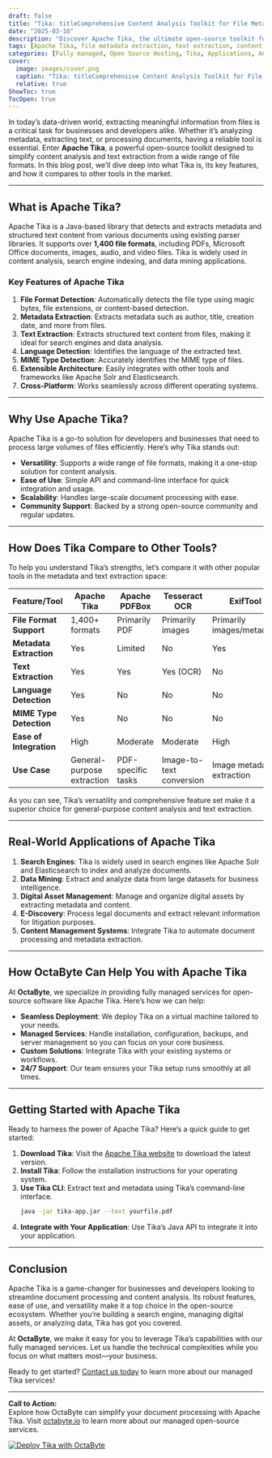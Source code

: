 ```yaml
---
draft: false
title: "Tika: titleComprehensive Content Analysis Toolkit for File Metadata and Text Extraction"
date: "2025-03-10"
description: "Discover Apache Tika, the ultimate open-source toolkit for file metadata extraction, content analysis, and text extraction. Learn how Tika simplifies document processing, its key features, and how it compares to other tools in the market."
tags: [Apache Tika, file metadata extraction, text extraction, content analysis, open-source document processing, Tika vs competitors, document parsing, Tika toolkit, managed open-source services, OctaByte]
categories: [Fully managed, Open Source Hosting, Tika, Applications, Analytics]
cover:
  image: images/cover.png
  caption: "Tika: titleComprehensive Content Analysis Toolkit for File Metadata and Text Extraction"
  relative: true
ShowToc: true
TocOpen: true
---
```



In today’s data-driven world, extracting meaningful information from files is a critical task for businesses and developers alike. Whether it’s analyzing metadata, extracting text, or processing documents, having a reliable tool is essential. Enter **Apache Tika**, a powerful open-source toolkit designed to simplify content analysis and text extraction from a wide range of file formats. In this blog post, we’ll dive deep into what Tika is, its key features, and how it compares to other tools in the market.

---

## What is Apache Tika?

Apache Tika is a Java-based library that detects and extracts metadata and structured text content from various documents using existing parser libraries. It supports over **1,400 file formats**, including PDFs, Microsoft Office documents, images, audio, and video files. Tika is widely used in content analysis, search engine indexing, and data mining applications.

### Key Features of Apache Tika

1. **File Format Detection**: Automatically detects the file type using magic bytes, file extensions, or content-based detection.
2. **Metadata Extraction**: Extracts metadata such as author, title, creation date, and more from files.
3. **Text Extraction**: Extracts structured text content from files, making it ideal for search engines and data analysis.
4. **Language Detection**: Identifies the language of the extracted text.
5. **MIME Type Detection**: Accurately identifies the MIME type of files.
6. **Extensible Architecture**: Easily integrates with other tools and frameworks like Apache Solr and Elasticsearch.
7. **Cross-Platform**: Works seamlessly across different operating systems.

---

## Why Use Apache Tika?

Apache Tika is a go-to solution for developers and businesses that need to process large volumes of files efficiently. Here’s why Tika stands out:

- **Versatility**: Supports a wide range of file formats, making it a one-stop solution for content analysis.
- **Ease of Use**: Simple API and command-line interface for quick integration and usage.
- **Scalability**: Handles large-scale document processing with ease.
- **Community Support**: Backed by a strong open-source community and regular updates.

---

## How Does Tika Compare to Other Tools?

To help you understand Tika’s strengths, let’s compare it with other popular tools in the metadata and text extraction space:

| Feature/Tool          | Apache Tika                  | Apache PDFBox               | Tesseract OCR               | ExifTool                    |
|------------------------|------------------------------|-----------------------------|-----------------------------|-----------------------------|
| **File Format Support**| 1,400+ formats               | Primarily PDF               | Primarily images            | Primarily images/metadata   |
| **Metadata Extraction**| Yes                          | Limited                     | No                          | Yes                         |
| **Text Extraction**    | Yes                          | Yes                         | Yes (OCR)                   | No                          |
| **Language Detection** | Yes                          | No                          | No                          | No                          |
| **MIME Type Detection**| Yes                          | No                          | No                          | No                          |
| **Ease of Integration**| High                         | Moderate                    | Moderate                    | High                        |
| **Use Case**           | General-purpose extraction   | PDF-specific tasks          | Image-to-text conversion    | Image metadata extraction   |

As you can see, Tika’s versatility and comprehensive feature set make it a superior choice for general-purpose content analysis and text extraction.

---

## Real-World Applications of Apache Tika

1. **Search Engines**: Tika is widely used in search engines like Apache Solr and Elasticsearch to index and analyze documents.
2. **Data Mining**: Extract and analyze data from large datasets for business intelligence.
3. **Digital Asset Management**: Manage and organize digital assets by extracting metadata and content.
4. **E-Discovery**: Process legal documents and extract relevant information for litigation purposes.
5. **Content Management Systems**: Integrate Tika to automate document processing and metadata extraction.

---

## How OctaByte Can Help You with Apache Tika

At **OctaByte**, we specialize in providing fully managed services for open-source software like Apache Tika. Here’s how we can help:

- **Seamless Deployment**: We deploy Tika on a virtual machine tailored to your needs.
- **Managed Services**: Handle installation, configuration, backups, and server management so you can focus on your core business.
- **Custom Solutions**: Integrate Tika with your existing systems or workflows.
- **24/7 Support**: Our team ensures your Tika setup runs smoothly at all times.

---

## Getting Started with Apache Tika

Ready to harness the power of Apache Tika? Here’s a quick guide to get started:

1. **Download Tika**: Visit the [Apache Tika website](https://tika.apache.org/) to download the latest version.
2. **Install Tika**: Follow the installation instructions for your operating system.
3. **Use Tika CLI**: Extract text and metadata using Tika’s command-line interface.
   ```bash
   java -jar tika-app.jar --text yourfile.pdf
   ```
4. **Integrate with Your Application**: Use Tika’s Java API to integrate it into your application.

---

## Conclusion

Apache Tika is a game-changer for businesses and developers looking to streamline document processing and content analysis. Its robust features, ease of use, and versatility make it a top choice in the open-source ecosystem. Whether you’re building a search engine, managing digital assets, or analyzing data, Tika has got you covered.

At **OctaByte**, we make it easy for you to leverage Tika’s capabilities with our fully managed services. Let us handle the technical complexities while you focus on what matters most—your business.

Ready to get started? [Contact us today](https://octabyte.io) to learn more about our managed Tika services!

---

**Call to Action:**  
Explore how OctaByte can simplify your document processing with Apache Tika. Visit [octabyte.io](https://octabyte.io) to learn more about our managed open-source services.

[![Deploy Tika with OctaByte](/images/deploy-on-octabyte.png)](https://octabyte.io/fully-managed-open-source-services/applications/analytics/tika)